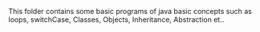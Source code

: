 This folder contains some basic programs of java basic concepts such as loops, switchCase, Classes, Objects, Inheritance, Abstraction et.. 
